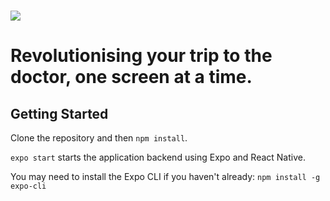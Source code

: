 # ![](https://i.imgur.com/WR06BBh.jpg)

# Revolutionising your trip to the doctor, one screen at a time.

## Getting Started
Clone the repository and then `npm install`.

`expo start` starts the application backend using Expo and React Native.

You may need to install the Expo CLI if you haven't already: 
`npm install -g expo-cli`
